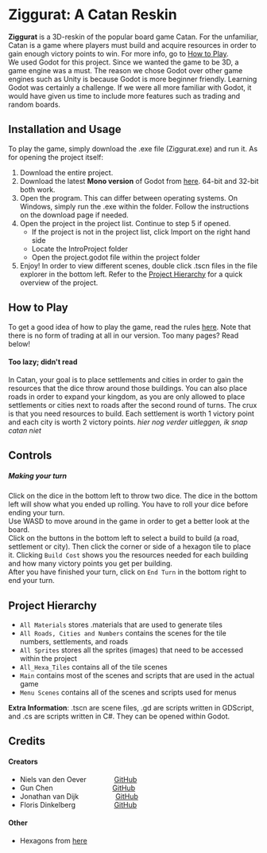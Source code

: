 # Ziggurat: A Catan Reskin
**Ziggurat** is a 3D-reskin of the popular board game Catan. 
For the unfamiliar, Catan is a game where players must build and acquire resources in order to gain enough victory points to win. For more info, go to [How to Play](#play).  
We used Godot for this project. Since we wanted the game to be 3D, a game engine was a must. 
The reason we chose Godot over other game engines such as Unity is because Godot is more beginner friendly.
Learning Godot was certainly a challenge. If we were all more familiar with Godot, it would have given us time to include more features such as trading and random boards.

## Installation and Usage
To play the game, simply download the .exe file (Ziggurat.exe) and run it. As for opening the project itself: 

1. Download the entire project.
2. Download the latest **Mono version** of Godot from [here](https://godotengine.org/). 64-bit and 32-bit both work.
3. Open the program. This can differ between operating systems. On Windows, simply run the .exe within the folder. Follow the instructions on the download page if needed.
4. Open the project in the project list. Continue to step 5 if opened.
     - If the project is not in the project list, click Import on the right hand side
     - Locate the IntroProject folder
     - Open the project.godot file within the project folder
5. Enjoy! In order to view different scenes, double click .tscn files in the file explorer in the bottom left. Refer to the [Project Hierarchy](#proj) for a quick overview of the project.

<a name ="play"></a>
## How to Play
To get a good idea of how to play the game, read the rules [here](https://www.catan.com/sites/default/files/2021-06/catan_base_rules_2020_200707.pdf). Note that there is no form of trading at all in our version. Too many pages? Read below!

#### Too lazy; didn't read
In Catan, your goal is to place settlements and cities in order to gain the resources that the dice throw around those buildings. You can also place roads in order to expand your kingdom, as you are only allowed to place settlements or cities next to roads after the second round of turns. The crux is that you need resources to build. Each settlement is worth 1 victory point and each city is worth 2 victory points. *hier nog verder uitleggen, ik snap catan niet*

## Controls

##### Making your turn
Click on the dice in the bottom left to throw two dice. The dice in the bottom left will show what you ended up rolling. You have to roll your dice before ending your turn.  
Use WASD to move around in the game in order to get a better look at the board.  
Click on the buttons in the bottom left to select a build to build (a road, settlement or city). Then click the corner or side of a hexagon tile to place it.
Clicking `Build Cost` shows you the resources needed for each building and how many victory points you get per building.  
After you have finished your turn, click on `End Turn` in the bottom right to end your turn.




<a name ="proj"></a>
## Project Hierarchy
* `All Materials` stores .materials that are used to generate tiles
* `All Roads, Cities and Numbers` contains the scenes for the tile numbers, settlements, and roads
* `All Sprites` stores all the sprites (images) that need to be accessed within the project
* `All_Hexa_Tiles` contains all of the tile scenes
* `Main` contains most of the scenes and scripts that are used in the actual game
* `Menu Scenes` contains all of the scenes and scripts used for menus 

**Extra Information**: .tscn are scene files, .gd are scripts written in GDScript, and .cs are scripts written in C#. They can be opened within Godot.

## Credits
#### Creators
- Niels van den Oever    [GitHub](https://github.com/n1eles)
- Gun Chen          [GitHub](https://github.com/xGunther)
- Jonathan van Dijk      [GitHub](https://github.com/ThannerJonna)
- Floris Dinkelberg       [GitHub](https://github.com/florisyours)

#### Other
- Hexagons from [here](https://opengameart.org/content/hexagon-kit)
